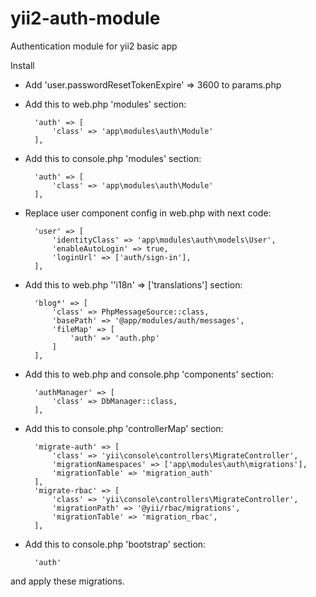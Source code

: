 # yii2-auth-module
Authentication module for yii2 basic app

Install

* Add 'user.passwordResetTokenExpire' => 3600 to params.php
* Add this to web.php 'modules' section:

        'auth' => [
            'class' => 'app\modules\auth\Module'
        ],
* Add this to console.php 'modules' section:

        'auth' => [
            'class' => 'app\modules\auth\Module'
        ],
* Replace user component config in web.php with next code:

        'user' => [
            'identityClass' => 'app\modules\auth\models\User',
            'enableAutoLogin' => true,
            'loginUrl' => ['auth/sign-in'],
        ],
* Add this to web.php ''i18n' => ['translations'] section:
        
        'blog*' => [
            'class' => PhpMessageSource::class,
            'basePath' => '@app/modules/auth/messages',
            'fileMap' => [
                'auth' => 'auth.php'
            ]
        ],
       

* Add this to web.php and console.php 'components' section:

        'authManager' => [
            'class' => DbManager::class,
        ],
* Add this to console.php 'controllerMap' section:

        'migrate-auth' => [
            'class' => 'yii\console\controllers\MigrateController',
            'migrationNamespaces' => ['app\modules\auth\migrations'],
            'migrationTable' => 'migration_auth'
        ],
        'migrate-rbac' => [
            'class' => 'yii\console\controllers\MigrateController',
            'migrationPath' => '@yii/rbac/migrations',
            'migrationTable' => 'migration_rbac',
        ],
* Add this to console.php 'bootstrap' section:

        'auth'

and apply these migrations.

